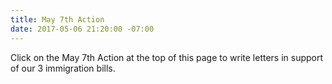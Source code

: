 ```yaml
---
title: May 7th Action
date: 2017-05-06 21:20:00 -07:00
---
```


Click on the May 7th Action at the top of this page to write letters in support of our 3 immigration bills.